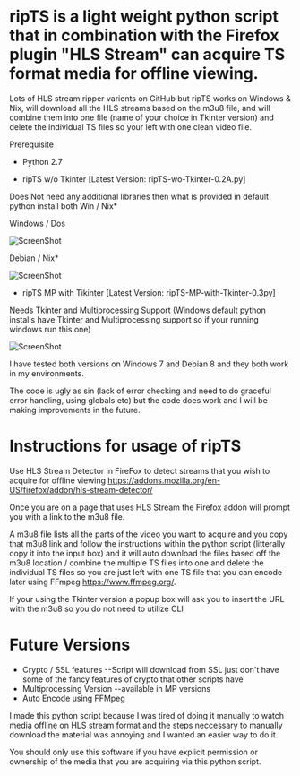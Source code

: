 # ripTS is a light weight python script that in combination with the Firefox plugin "HLS Stream" can acquire TS format media for offline viewing.

Lots of HLS stream ripper varients on GitHub but ripTS works on Windows & Nix, will download all the HLS streams based on the m3u8 file, and will combine them into one file (name of your choice in Tkinter version) and delete the individual TS files so your left with one clean video file. 

Prerequisite
* Python 2.7


* ripTS w/o Tkinter [Latest Version: ripTS-wo-Tkinter-0.2A.py]

Does Not need any additional libraries then what is provided in default python install both Win / Nix*

Windows / Dos

![ScreenShot](https://raw.github.com/KeperTech/ripts/master/RipTS-wo-Tk-Screenshot.png)

Debian / Nix*

![ScreenShot](https://raw.github.com/KeperTech/ripts/master/RipTS-wo-TK-Nix-Screenshot.png)

* ripTS MP with Tikinter [Latest Version: ripTS-MP-with-Tkinter-0.3py]

Needs Tkinter and Multiprocessing Support
(Windows default python installs have Tkinter and Multiprocessing support so if your running windows run this one)

![ScreenShot](https://raw.github.com/KeperTech/ripts/master/RipTS-Screenshot.png)

I have tested both versions on Windows 7 and Debian 8 and they both work in my environments.

The code is ugly as sin (lack of error checking and need to do graceful error handling, using globals etc) but the code does work and I will be making improvements in the future.

# Instructions for usage of ripTS

Use HLS Stream Detector in FireFox to detect streams that you wish to acquire for offline viewing
https://addons.mozilla.org/en-US/firefox/addon/hls-stream-detector/

Once you are on a page that uses HLS Stream the Firefox addon will prompt you with a link to the m3u8 file.

A m3u8 file lists all the parts of the video you want to acquire and you copy that m3u8 link and follow the instructions within the python script (litterally copy it into the input box) and it will auto download the files based off the m3u8 location / combine the multiple TS files into one and delete the individual TS files so you are just left with one TS file that you can encode later using FFmpeg https://www.ffmpeg.org/.

If your using the Tkinter version a popup box will ask you to insert the URL with the m3u8 so you do not need to utilize CLI

# Future Versions
* Crypto / SSL features --Script will download from SSL just don't have some of the fancy features of crypto that other scripts have
* Multiprocessing Version --available in MP versions
* Auto Encode using FFMpeg

I made this python script because I was tired of doing it manually to watch media offline on HLS stream format and the steps neccessary to manually download the material was annoying and I wanted an easier way to do it.

You should only use this software if you have explicit permission or ownership of the media that you are acquiring via this python script. 
